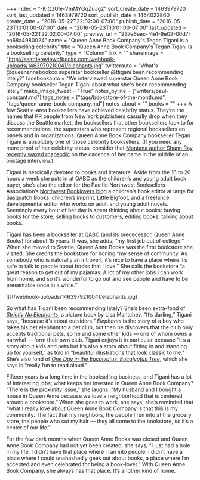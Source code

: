 +++
index = "-KIQzUIe-VmMYGqZuJg2"
sort_create_date = 1463979720
sort_last_updated = 1463979720
sort_publish_date = 1464022860
create_date = "2016-05-22T22:02:00-07:00"
publish_date = "2016-05-23T10:01:00-07:00"
date = "2016-05-23T10:01:00-07:00"
last_updated = "2016-05-22T22:02:00-07:00"
preview_url = "937e6eec-f4e1-9e02-00d7-ea68a4980024"
name = "Queen Anne Book Company's Tegan Tigani is a bookselling celebrity"
title = "Queen Anne Book Company's Tegan Tigani is a bookselling celebrity"
type = "Column"
link = ""
shareimage = "http://seattlereviewofbooks.com/webhook-uploads/1463979210041/elephants.jpg"
twitterauto = "What's @queenannebookco superstar bookseller @ttigani been recommending lately?"
facebookauto = "We interviewed superstar Queen Anne Book Company bookseller Tegan Tigani about what she's been recommending lately."
make_image_tweet = "True"
notes_byline = ["writers/paul-constant.md"]
tags_notes = ["tags/bookstore-of-the-month.md", "tags/queen-anne-book-company.md"]
notes_about = ""
books = ""
+++
A few Seattle-area booksellers have achieved celebrity status. They’re the names that PR people from New York publishers casually drop when they discuss the Seattle market, the booksellers that other booksellers look to for recommendations, the superstars who represent regional booksellers on panels and in organizations. Queen Anne Book Company bookseller Tegan Tigani is absolutely one of those celebrity booksellers. (If you need any more proof of her celebrity status, consider that [Montana author Shann Ray recently waxed rhapsodic]( http://seattlereviewofbooks.com/notes/2016/05/06/talking-with-shann-ray-about-forgiveness-masculinity-and-the-violence-of-western-literature/) on the cadence of her name in the middle of an onstage interview.)

Tigani is heroically devoted to books and literature. Aside from the 16 to 20 hours a week she puts in at QABC as the children’s and young adult book buyer, she’s also the editor for the Pacific Northwest Booksellers Association’s [Northwest Booklovers blog](http://nwbooklovers.org/) a children’s book editor at large for Sasquatch Books’ children’s imprint, [Little Bigfoot](http://www.sasquatchbooks.com/meet-little-bigfoot/), and a freelance developmental editor who works on adult and young adult novels. Seemingly every hour of her day is spent thinking about books: buying books for the store, selling books to customers, editing books, talking about books.

Tigani has been a bookseller at QABC (and its predecessor, Queen Anne Books) for about 15 years. It was, she adds, “my first job out of college.” When she moved to Seattle, Queen Anne Books was the first bookstore she visited. She credits the bookstore for honing “my sense of community. As somebody who is naturally an introvert, it’s nice to have a place where it’s safe to talk to people about books that I love.” She calls the bookstore “a great reason to get out of my pajamas. A lot of my other jobs I can work from home, and so it’s wonderful to go out and see people and have to be presentable once in a while.”

<p class="image-left">![](/webhook-uploads/1463979210041/elephants.jpg)</p>

So what has Tigani been recommending lately? She’s been extra-fond of [*Strictly No Elephants*](http://books.simonandschuster.com/Strictly-No-Elephants/Lisa-Mantchev/9781481416474), a picture book by Lisa Mantchev. “It’s darling,” Tigani says, “because it’s about outsiders.” *Elephants* is the story of a boy who takes his pet elephant to a pet club, but then he discovers that the club only accepts traditional pets, so he and some other kids — one of whom owns a narwhal — form their own club.  Tigani enjoys it in particular because “it’s a story about kids and pets but It’s also a story about fitting in and standing up for yourself,” as told in “beautiful illustrations that look classic to me.” She’s also fond of [*One Day in the Eucalyptus, Eucalyptus Tree*](https://www.harpercollins.com/9780062354853/one-day-in-the-eucalyptus-eucalyptus-tree), which she says is “really fun to read aloud.”
 
Fifteen years is a long time in the bookselling business, and Tigani has a lot of interesting jobs; what keeps her invested in Queen Anne Book Company? “There is the proximity issue,” she laughs. “My husband and I bought a house in Queen Anne because we love a neighborhood that is centered around a bookstore.” When she goes to work, she says, she’s reminded that “what I really love about Queen Anne Book Company is that this is my community. The fact that my neighbors, the people I run into at the grocery store, the people who cut my hair — they all come to the bookstore, so it’s a center of our life.” 

For the few dark months when Queen Anne Books was closed and Queen Anne Book Company had not yet been created, she says, “I just had a hole in my life. I didn’t have that place where I ran into people. I didn’t have a place where I could unabashedly geek out about books, a place where I’m accepted and even celebrated for being a book-lover.” With Queen Anne Book Company, she always has that place. It’s another kind of home.
